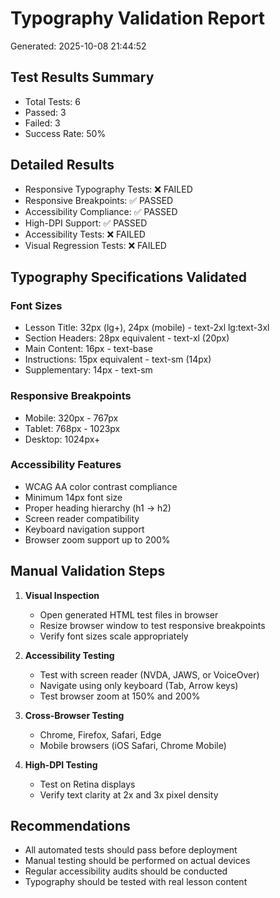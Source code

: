 # Typography Validation Report
Generated: 2025-10-08 21:44:52

## Test Results Summary
- Total Tests: 6
- Passed: 3
- Failed: 3
- Success Rate: 50%

## Detailed Results
- Responsive Typography Tests: ❌ FAILED
- Responsive Breakpoints: ✅ PASSED
- Accessibility Compliance: ✅ PASSED
- High-DPI Support: ✅ PASSED
- Accessibility Tests: ❌ FAILED
- Visual Regression Tests: ❌ FAILED

## Typography Specifications Validated

### Font Sizes
- Lesson Title: 32px (lg+), 24px (mobile) - text-2xl lg:text-3xl
- Section Headers: 28px equivalent - text-xl (20px)
- Main Content: 16px - text-base
- Instructions: 15px equivalent - text-sm (14px)
- Supplementary: 14px - text-sm

### Responsive Breakpoints
- Mobile: 320px - 767px
- Tablet: 768px - 1023px
- Desktop: 1024px+

### Accessibility Features
- WCAG AA color contrast compliance
- Minimum 14px font size
- Proper heading hierarchy (h1 -> h2)
- Screen reader compatibility
- Keyboard navigation support
- Browser zoom support up to 200%

## Manual Validation Steps

1. **Visual Inspection**
   - Open generated HTML test files in browser
   - Resize browser window to test responsive breakpoints
   - Verify font sizes scale appropriately

2. **Accessibility Testing**
   - Test with screen reader (NVDA, JAWS, or VoiceOver)
   - Navigate using only keyboard (Tab, Arrow keys)
   - Test browser zoom at 150% and 200%

3. **Cross-Browser Testing**
   - Chrome, Firefox, Safari, Edge
   - Mobile browsers (iOS Safari, Chrome Mobile)

4. **High-DPI Testing**
   - Test on Retina displays
   - Verify text clarity at 2x and 3x pixel density

## Recommendations

- All automated tests should pass before deployment
- Manual testing should be performed on actual devices
- Regular accessibility audits should be conducted
- Typography should be tested with real lesson content

